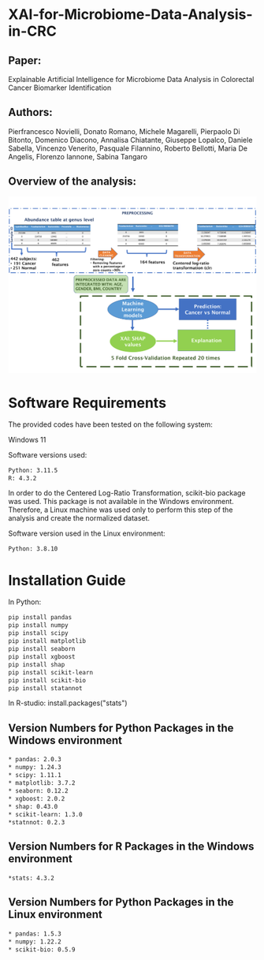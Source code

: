 # XAI-for-Microbiome-Data-Analysis-in-CRC

## Paper: 
Explainable Artificial Intelligence for
Microbiome Data Analysis in Colorectal
Cancer Biomarker Identification
## Authors: 
Pierfrancesco Novielli, Donato Romano, Michele Magarelli, Pierpaolo Di
Bitonto, Domenico Diacono, Annalisa Chiatante, Giuseppe Lopalco,
Daniele Sabella, Vincenzo Venerito, Pasquale Filannino, Roberto Bellotti,
Maria De Angelis, Florenzo Iannone, Sabina Tangaro
## Overview of the analysis:
![myimage-alt-tag](flowchart.png)


# Software Requirements
The provided codes have been tested on the following system:

Windows 11

Software versions used:

    Python: 3.11.5
    R: 4.3.2

In order to do the Centered Log-Ratio Transformation, scikit-bio package was used. This package is not available in the Windows environment. Therefore, a Linux machine was used only to perform this step of the analysis and create the normalized dataset.

Software version used in the Linux environment:

    Python: 3.8.10

# Installation Guide
In Python:

    pip install pandas
    pip install numpy
    pip install scipy
    pip install matplotlib
    pip install seaborn
    pip install xgboost
    pip install shap
    pip install scikit-learn
    pip install scikit-bio
    pip install statannot
    
In R-studio:
    install.packages("stats")
    

## Version Numbers for Python Packages in the Windows environment

    * pandas: 2.0.3
    * numpy: 1.24.3
    * scipy: 1.11.1
    * matplotlib: 3.7.2
    * seaborn: 0.12.2
    * xgboost: 2.0.2
    * shap: 0.43.0
    * scikit-learn: 1.3.0
    *statnnot: 0.2.3
    
## Version Numbers for R Packages in the Windows environment

    *stats: 4.3.2
    
## Version Numbers for Python Packages in the Linux environment

    * pandas: 1.5.3
    * numpy: 1.22.2
    * scikit-bio: 0.5.9
    


